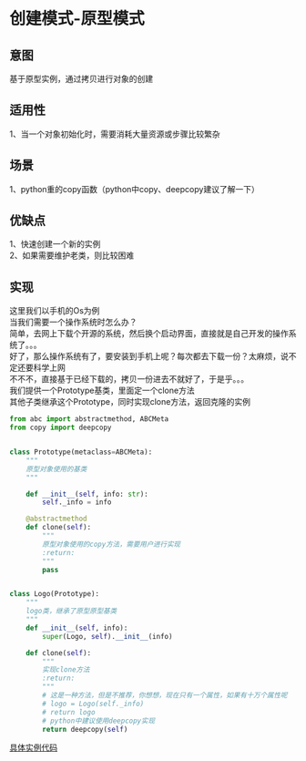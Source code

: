 # 创建模式-原型模式
## 意图
基于原型实例，通过拷贝进行对象的创建<br/>
## 适用性
1、当一个对象初始化时，需要消耗大量资源或步骤比较繁杂<br/>
## 场景
1、python重的copy函数（python中copy、deepcopy建议了解一下）<br/>
## 优缺点
1、快速创建一个新的实例<br/>
2、如果需要维护老类，则比较困难<br/>
## 实现
这里我们以手机的Os为例<br/>
当我们需要一个操作系统时怎么办？<br/>
简单，去网上下载个开源的系统，然后换个启动界面，直接就是自己开发的操作系统了。。。<br/>
好了，那么操作系统有了，要安装到手机上呢？每次都去下载一份？太麻烦，说不定还要科学上网<br/>
不不不，直接基于已经下载的，拷贝一份进去不就好了，于是乎。。。<br/>
我们提供一个Prototype基类，里面定一个clone方法<br/>
其他子类继承这个Prototype，同时实现clone方法，返回克隆的实例<br/>
```python
from abc import abstractmethod, ABCMeta
from copy import deepcopy


class Prototype(metaclass=ABCMeta):
    """
    原型对象使用的基类
    """

    def __init__(self, info: str):
        self._info = info

    @abstractmethod
    def clone(self):
        """
        原型对象使用的copy方法，需要用户进行实现
        :return:
        """
        pass


class Logo(Prototype):
    """
    logo类，继承了原型原型基类
    """
    def __init__(self, info):
        super(Logo, self).__init__(info)

    def clone(self):
        """
        实现clone方法
        :return:
        """
        # 这是一种方法，但是不推荐，你想想，现在只有一个属性，如果有十万个属性呢
        # logo = Logo(self._info)
        # return logo
        # python中建议使用deepcopy实现
        return deepcopy(self) 
```
[具体实例代码](./example/foxconn.py)
